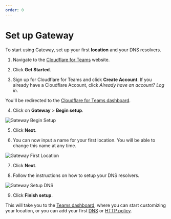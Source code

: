 ```yaml
---
order: 0
---
```


# Set up Gateway

To start using Gateway, set up your first **location** and your DNS resolvers.

1. Navigate to the [Cloudflare for Teams](https://www.cloudflare.com/teams) website.

2. Click **Get Started**.

3. Sign up for Cloudflare for Teams and click  **Create Account**.
  If you already have a Cloudflare Account, click *Already have an account? Log in*.

  You'll be redirected to the [Cloudflare for Teams dashboard](https://dash.teams.cloudflare.com/).

4. Click on **Gateway** > **Begin setup**.

![Gateway Begin Setup](../static/begin-setup.png)

5. Click **Next**.

6. You can now input a name for your first location. You will be able to change this name at any time.

![Gateway First Location](../static/setup-first-location.png)

7. Click **Next**.

8. Follow the instructions on how to setup your DNS resolvers.

![Gateway Setup DNS](../static/setup-dns.png)

9. Click **Finish setup**.

  This will take you to the [Teams dashboard](https://dash.teams.cloudflare.com), where you can start customizing your location, or you can add your first [DNS](https://developers.cloudflare.com/gateway/getting-started/configuring-dns-policy) or [HTTP policy](https://developers.cloudflare.com/gateway/getting-started/configuring-http-policy). 





